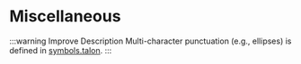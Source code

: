 # Miscellaneous

:::warning Improve Description
Multi-character punctuation (e.g., ellipses) is defined in [symbols.talon](plugin/symbols/symbols.talon).
:::
